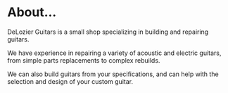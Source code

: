 # About...

DeLozier Guitars is a small shop specializing in building and repairing guitars. 

We have experience in repairing a variety of acoustic and electric guitars, from simple parts replacements to complex rebuilds.

We can also build guitars from your specifications, and can help with the selection and design of your custom guitar.

